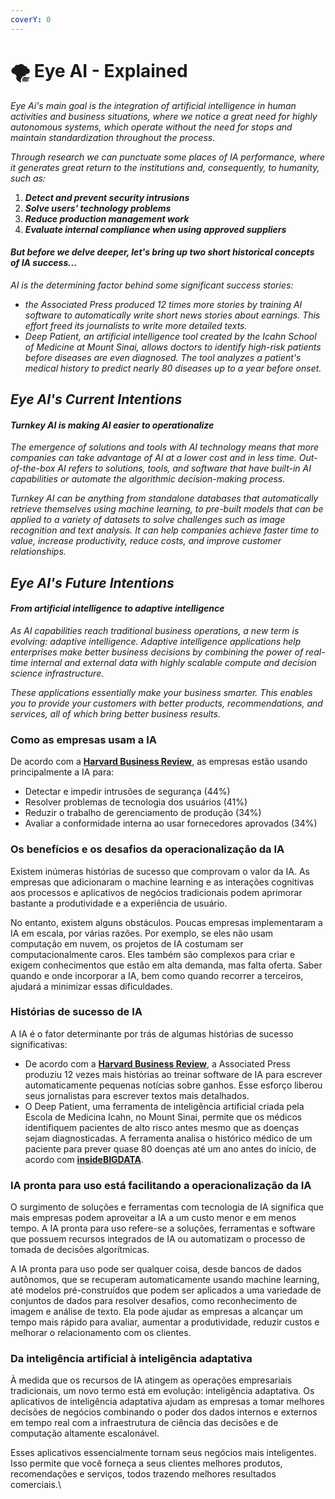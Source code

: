 ```yaml
---
coverY: 0
---
```


# 🌪 Eye AI - Explained

_Eye Ai's main goal is the integration of artificial intelligence in human activities and business situations, where we notice a great need for highly autonomous systems, which operate without the need for stops and maintain standardization throughout the process._

_Through research we can punctuate some places of IA performance, where it generates great return to the institutions and, consequently, to humanity, such as:_

1. _**Detect and prevent security intrusions**_
2. _**Solve users' technology problems**_
3. _**Reduce production management work**_
4. _**Evaluate internal compliance when using approved suppliers**_

#### _But before we delve deeper, let's bring up two short historical concepts of IA success..._

_AI is the determining factor behind some significant success stories:_

* _the Associated Press produced 12 times more stories by training AI software to automatically write short news stories about earnings. This effort freed its journalists to write more detailed texts._
* _Deep Patient, an artificial intelligence tool created by the Icahn School of Medicine at Mount Sinai, allows doctors to identify high-risk patients before diseases are even diagnosed. The tool analyzes a patient's medical history to predict nearly 80 diseases up to a year before onset._

## _Eye AI's Current Intentions_

#### _Turnkey AI is making AI easier to operationalize_

_The emergence of solutions and tools with AI technology means that more companies can take advantage of AI at a lower cost and in less time. Out-of-the-box AI refers to solutions, tools, and software that have built-in AI capabilities or automate the algorithmic decision-making process._&#x20;

_Turnkey AI can be anything from standalone databases that automatically retrieve themselves using machine learning, to pre-built models that can be applied to a variety of datasets to solve challenges such as image recognition and text analysis. It can help companies achieve faster time to value, increase productivity, reduce costs, and improve customer relationships._

## _Eye AI's Future Intentions_

#### _From artificial intelligence to adaptive intelligence_

_As AI capabilities reach traditional business operations, a new term is evolving: adaptive intelligence. Adaptive intelligence applications help enterprises make better business decisions by combining the power of real-time internal and external data with highly scalable compute and decision science infrastructure._

_These applications essentially make your business smarter. This enables you to provide your customers with better products, recommendations, and services, all of which bring better business results._

###

###

### Como as empresas usam a IA

De acordo com a [**Harvard Business Review**](https://hbr.org/2017/04/how-companies-are-already-using-ai), as empresas estão usando principalmente a IA para:

* Detectar e impedir intrusões de segurança (44%)
* Resolver problemas de tecnologia dos usuários (41%)
* Reduzir o trabalho de gerenciamento de produção (34%)
* Avaliar a conformidade interna ao usar fornecedores aprovados (34%)

### Os benefícios e os desafios da operacionalização da IA

Existem inúmeras histórias de sucesso que comprovam o valor da IA. As empresas que adicionaram o machine learning e as interações cognitivas aos processos e aplicativos de negócios tradicionais podem aprimorar bastante a produtividade e a experiência de usuário.

No entanto, existem alguns obstáculos. Poucas empresas implementaram a IA em escala, por várias razões. Por exemplo, se eles não usam computação em nuvem, os projetos de IA costumam ser computacionalmente caros. Eles também são complexos para criar e exigem conhecimentos que estão em alta demanda, mas falta oferta. Saber quando e onde incorporar a IA, bem como quando recorrer a terceiros, ajudará a minimizar essas dificuldades.

### Histórias de sucesso de IA

A IA é o fator determinante por trás de algumas histórias de sucesso significativas:

* De acordo com a [**Harvard Business Review**](https://hbr.org/2017/04/how-companies-are-already-using-ai), a Associated Press produziu 12 vezes mais histórias ao treinar software de IA para escrever automaticamente pequenas notícias sobre ganhos. Esse esforço liberou seus jornalistas para escrever textos mais detalhados.
* O Deep Patient, uma ferramenta de inteligência artificial criada pela Escola de Medicina Icahn, no Mount Sinai, permite que os médicos identifiquem pacientes de alto risco antes mesmo que as doenças sejam diagnosticadas. A ferramenta analisa o histórico médico de um paciente para prever quase 80 doenças até um ano antes do início, de acordo com [**insideBIGDATA**](https://insidebigdata.com/2017/03/15/deep-learning-ai-success-stories/).

### IA pronta para uso está facilitando a operacionalização da IA

O surgimento de soluções e ferramentas com tecnologia de IA significa que mais empresas podem aproveitar a IA a um custo menor e em menos tempo. A IA pronta para uso refere-se a soluções, ferramentas e software que possuem recursos integrados de IA ou automatizam o processo de tomada de decisões algorítmicas.

A IA pronta para uso pode ser qualquer coisa, desde bancos de dados autônomos, que se recuperam automaticamente usando machine learning, até modelos pré-construídos que podem ser aplicados a uma variedade de conjuntos de dados para resolver desafios, como reconhecimento de imagem e análise de texto. Ela pode ajudar as empresas a alcançar um tempo mais rápido para avaliar, aumentar a produtividade, reduzir custos e melhorar o relacionamento com os clientes.

### Da inteligência artificial à inteligência adaptativa

À medida que os recursos de IA atingem as operações empresariais tradicionais, um novo termo está em evolução: inteligência adaptativa. Os aplicativos de inteligência adaptativa ajudam as empresas a tomar melhores decisões de negócios combinando o poder dos dados internos e externos em tempo real com a infraestrutura de ciência das decisões e de computação altamente escalonável.

Esses aplicativos essencialmente tornam seus negócios mais inteligentes. Isso permite que você forneça a seus clientes melhores produtos, recomendações e serviços, todos trazendo melhores resultados comerciais.\
